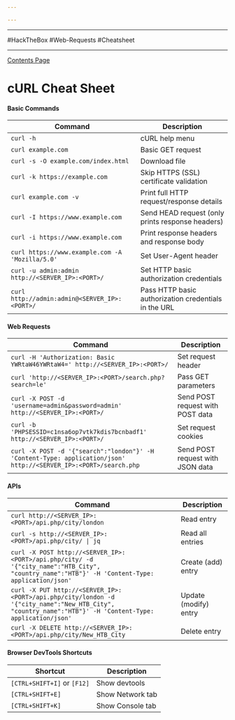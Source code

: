```yaml
---

---
```


---

#HackTheBox
#Web-Requests 
#Cheatsheet

---

[Contents Page](Web%20Requests%20(Module%20Overview).md)
# cURL Cheat Sheet

#### Basic Commands

| Command                                               | Description                                          |
| ----------------------------------------------------- | ---------------------------------------------------- |
| `curl -h`                                             | cURL help menu                                       |
| `curl example.com`                                    | Basic GET request                                    |
| `curl -s -O example.com/index.html`                   | Download file                                        |
| `curl -k https://example.com`                         | Skip HTTPS (SSL) certificate validation              |
| `curl example.com -v`                                 | Print full HTTP request/response details             |
| `curl -I https://www.example.com`               | Send HEAD request (only prints response headers)     |
| `curl -i https://www.example.com`               | Print response headers and response body             |
| `curl https://www.example.com -A 'Mozilla/5.0'` | Set User-Agent header                                |
| `curl -u admin:admin http://<SERVER_IP>:<PORT>/`      | Set HTTP basic authorization credentials             |
| `curl http://admin:admin@<SERVER_IP>:<PORT>/`         | Pass HTTP basic authorization credentials in the URL |

#### Web Requests

| Command | Description |
| --- | --- |
| `curl -H 'Authorization: Basic YWRtaW46YWRtaW4=' http://<SERVER_IP>:<PORT>/` | Set request header |
| `curl 'http://<SERVER_IP>:<PORT>/search.php?search=le'` | Pass GET parameters |
| `curl -X POST -d 'username=admin&password=admin' http://<SERVER_IP>:<PORT>/` | Send POST request with POST data |
| `curl -b 'PHPSESSID=c1nsa6op7vtk7kdis7bcnbadf1' http://<SERVER_IP>:<PORT>/` | Set request cookies |
| `curl -X POST -d '{"search":"london"}' -H 'Content-Type: application/json' http://<SERVER_IP>:<PORT>/search.php` | Send POST request with JSON data |

#### APIs

| Command | Description |
| --- | --- |
| `curl http://<SERVER_IP>:<PORT>/api.php/city/london` | Read entry |
| `curl -s http://<SERVER_IP>:<PORT>/api.php/city/ \| jq` | Read all entries |
| `curl -X POST http://<SERVER_IP>:<PORT>/api.php/city/ -d '{"city_name":"HTB_City", "country_name":"HTB"}' -H 'Content-Type: application/json'` | Create (add) entry |
| `curl -X PUT http://<SERVER_IP>:<PORT>/api.php/city/london -d '{"city_name":"New_HTB_City", "country_name":"HTB"}' -H 'Content-Type: application/json'` | Update (modify) entry |
| `curl -X DELETE http://<SERVER_IP>:<PORT>/api.php/city/New_HTB_City` | Delete entry |

#### Browser DevTools Shortcuts

| Shortcut | Description |
| --- | --- |
| `[CTRL+SHIFT+I]` or `[F12]` | Show devtools |
| `[CTRL+SHIFT+E]` | Show Network tab |
| `[CTRL+SHIFT+K]` | Show Console tab |

